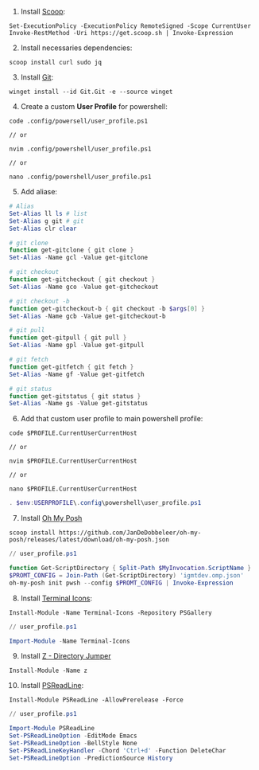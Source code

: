 1. Install [Scoop](https://scoop.sh/#/):
```shell
Set-ExecutionPolicy -ExecutionPolicy RemoteSigned -Scope CurrentUser
Invoke-RestMethod -Uri https://get.scoop.sh | Invoke-Expression
```

2. Install necessaries dependencies:
```shell
scoop install curl sudo jq
```

3. Install [Git](https://git-scm.com/download/win):
```
winget install --id Git.Git -e --source winget
```

4. Create a custom **User Profile** for powershell:
```shell
code .config/powersell/user_profile.ps1

// or

nvim .config/powershell/user_profile.ps1

// or

nano .config/powershell/user_profile.ps1
```

5. Add aliase:
```ps1
# Alias
Set-Alias ll ls # list
Set-Alias g git # git
Set-Alias clr clear

# git clone
function get-gitclone { git clone }
Set-Alias -Name gcl -Value get-gitclone

# git checkout
function get-gitcheckout { git checkout }
Set-Alias -Name gco -Value get-gitcheckout

# git checkout -b
function get-gitcheckout-b { git checkout -b $args[0] }
Set-Alias -Name gcb -Value get-gitcheckout-b

# git pull
function get-gitpull { git pull }
Set-Alias -Name gpl -Value get-gitpull

# git fetch
function get-gitfetch { git fetch }
Set-Alias -Name gf -Value get-gitfetch

# git status
function get-gitstatus { git status }
Set-Alias -Name gs -Value get-gitstatus
```

6. Add that custom user profile to main powershell profile:
```shell
code $PROFILE.CurrentUserCurrentHost

// or

nvim $PROFILE.CurrentUserCurrentHost

// or

nano $PROFILE.CurrentUserCurrentHost
```

```ps1
. $env:USERPROFILE\.config\powershell\user_profile.ps1
```

7. Install [Oh My Posh](https://ohmyposh.dev/docs/installation/windows)
```shell
scoop install https://github.com/JanDeDobbeleer/oh-my-posh/releases/latest/download/oh-my-posh.json
```

```ps1
// user_profile.ps1

function Get-ScriptDirectory { Split-Path $MyInvocation.ScriptName }
$PROMT_CONFIG = Join-Path (Get-ScriptDirectory) 'igmtdev.omp.json'
oh-my-posh init pwsh --config $PROMT_CONFIG | Invoke-Expression
```

8. Install [Terminal Icons](https://github.com/devblackops/Terminal-Icons?tab=readme-ov-file#installation):
```shell
Install-Module -Name Terminal-Icons -Repository PSGallery
```

```ps1
// user_profile.ps1

Import-Module -Name Terminal-Icons
```

9. Install [Z - Directory Jumper](https://www.powershellgallery.com/packages/z/1.1.13)
```shell
Install-Module -Name z
```

10. Install [PSReadLine](https://github.com/PowerShell/PSReadLine?tab=readme-ov-file#installation):
```shell
Install-Module PSReadLine -AllowPrerelease -Force
```

```ps1
// user_profile.ps1

Import-Module PSReadLine
Set-PSReadLineOption -EditMode Emacs
Set-PSReadLineOption -BellStyle None
Set-PSReadLineKeyHandler -Chord 'Ctrl+d' -Function DeleteChar
Set-PSReadLineOption -PredictionSource History
```
